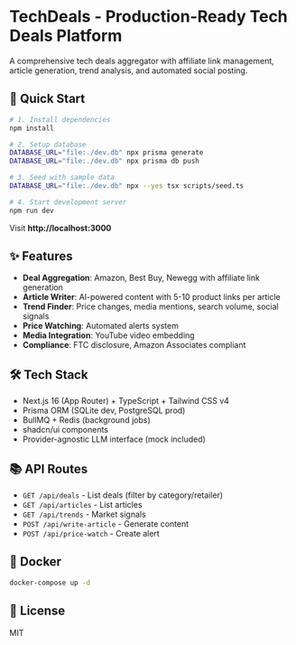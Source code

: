 # TechDeals - Production-Ready Tech Deals Platform

A comprehensive tech deals aggregator with affiliate link management, article generation, trend analysis, and automated social posting.

## 🚀 Quick Start

```bash
# 1. Install dependencies
npm install

# 2. Setup database  
DATABASE_URL="file:./dev.db" npx prisma generate
DATABASE_URL="file:./dev.db" npx prisma db push

# 3. Seed with sample data
DATABASE_URL="file:./dev.db" npx --yes tsx scripts/seed.ts

# 4. Start development server
npm run dev
```

Visit **http://localhost:3000**

## ✨ Features

- **Deal Aggregation**: Amazon, Best Buy, Newegg with affiliate link generation
- **Article Writer**: AI-powered content with 5-10 product links per article  
- **Trend Finder**: Price changes, media mentions, search volume, social signals
- **Price Watching**: Automated alerts system
- **Media Integration**: YouTube video embedding
- **Compliance**: FTC disclosure, Amazon Associates compliant

## 🛠️ Tech Stack

- Next.js 16 (App Router) + TypeScript + Tailwind CSS v4
- Prisma ORM (SQLite dev, PostgreSQL prod)
- BullMQ + Redis (background jobs)
- shadcn/ui components
- Provider-agnostic LLM interface (mock included)

## 📚 API Routes

- `GET /api/deals` - List deals (filter by category/retailer)
- `GET /api/articles` - List articles
- `GET /api/trends` - Market signals
- `POST /api/write-article` - Generate content
- `POST /api/price-watch` - Create alert

## 🐳 Docker

```bash
docker-compose up -d
```

## 📝 License

MIT
